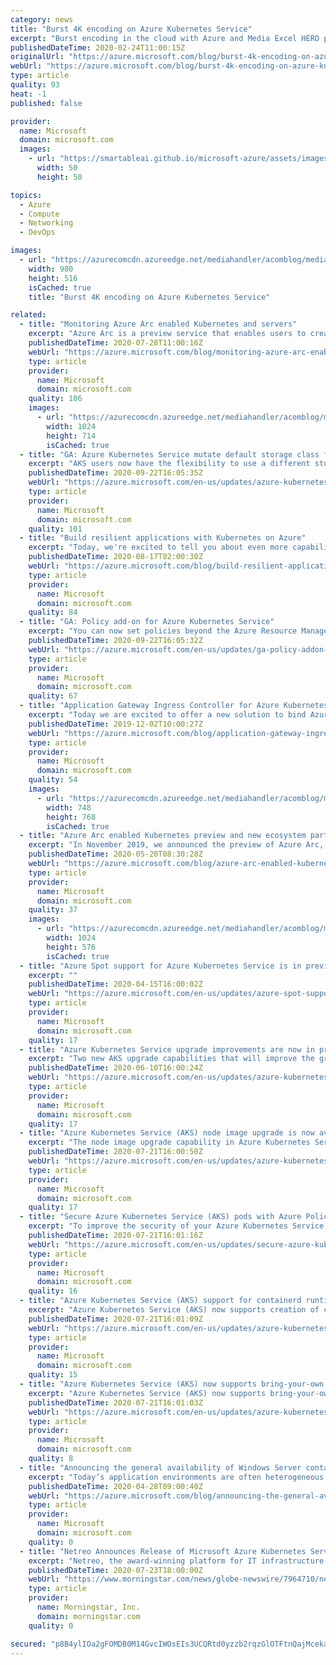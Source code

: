 ```yaml
---
category: news
title: "Burst 4K encoding on Azure Kubernetes Service"
excerpt: "Burst encoding in the cloud with Azure and Media Excel HERO platform.\r\n\r\nContent creation has never been as in demand as it is today. Both professional and user-generated content has increased exponentially over the past years. This puts a lot of stress on media encoding and transcoding platforms. Add"
publishedDateTime: 2020-02-24T11:00:15Z
originalUrl: "https://azure.microsoft.com/blog/burst-4k-encoding-on-azure-kubernetes-service/"
webUrl: "https://azure.microsoft.com/blog/burst-4k-encoding-on-azure-kubernetes-service/"
type: article
quality: 93
heat: -1
published: false

provider:
  name: Microsoft
  domain: microsoft.com
  images:
    - url: "https://smartableai.github.io/microsoft-azure/assets/images/organizations/microsoft.com-50x50.jpg"
      width: 50
      height: 50

topics:
  - Azure
  - Compute
  - Networking
  - DevOps

images:
  - url: "https://azurecomcdn.azureedge.net/mediahandler/acomblog/media/Default/blog/269c55c6-561a-4a8d-b139-94c77409e400.png"
    width: 980
    height: 516
    isCached: true
    title: "Burst 4K encoding on Azure Kubernetes Service"

related:
  - title: "Monitoring Azure Arc enabled Kubernetes and servers"
    excerpt: "Azure Arc is a preview service that enables users to create and attach Kubernetes clusters both inside and outside of Azure. Azure Arc also enables the user to manage Windows and Linux machines outside of Azure the same way native Azure Virtual Machines are managed."
    publishedDateTime: 2020-07-28T11:00:16Z
    webUrl: "https://azure.microsoft.com/blog/monitoring-azure-arc-enabled-kubernetes-and-servers/"
    type: article
    provider:
      name: Microsoft
      domain: microsoft.com
    quality: 106
    images:
      - url: "https://azurecomcdn.azureedge.net/mediahandler/acomblog/media/Default/blog/c4c6ac0f-ea43-458e-a4e7-cb971720a491.jpg"
        width: 1024
        height: 714
        isCached: true
  - title: "GA: Azure Kubernetes Service mutate default storage class feature"
    excerpt: "AKS users now have the flexibility to use a different storage class instead of the default storage class."
    publishedDateTime: 2020-09-22T16:05:35Z
    webUrl: "https://azure.microsoft.com/en-us/updates/azure-kubernetes-service-mutate-default-storage-class-feature/"
    type: article
    provider:
      name: Microsoft
      domain: microsoft.com
    quality: 101
  - title: "Build resilient applications with Kubernetes on Azure"
    excerpt: "Today, we're excited to tell you about even more capabilities that can help you along on your cloud native journey to Kubernetes on Azure."
    publishedDateTime: 2020-08-17T02:00:30Z
    webUrl: "https://azure.microsoft.com/blog/build-resilient-applications-with-kubernetes-on-azure/"
    type: article
    provider:
      name: Microsoft
      domain: microsoft.com
    quality: 84
  - title: "GA: Policy add-on for Azure Kubernetes Service"
    excerpt: "You can now set policies beyond the Azure Resource Manager level and drive in-depth compliance across pods, namespaces, ingress, and other Kubernetes resources."
    publishedDateTime: 2020-09-22T16:05:32Z
    webUrl: "https://azure.microsoft.com/en-us/updates/ga-policy-addon-for-azure-kubernetes-service/"
    type: article
    provider:
      name: Microsoft
      domain: microsoft.com
    quality: 67
  - title: "Application Gateway Ingress Controller for Azure Kubernetes Service"
    excerpt: "Today we are excited to offer a new solution to bind Azure Kubernetes Service (AKS) and Application Gateway. The new solution provides an open source Application Gateway Ingress Controller (AGIC) for Kubernetes, which makes it possible for AKS customers to leverage Application Gateway to expose their"
    publishedDateTime: 2019-12-02T10:00:27Z
    webUrl: "https://azure.microsoft.com/blog/application-gateway-ingress-controller-for-azure-kubernetes-service/"
    type: article
    provider:
      name: Microsoft
      domain: microsoft.com
    quality: 54
    images:
      - url: "https://azurecomcdn.azureedge.net/mediahandler/acomblog/media/Default/blog/c1d791d2-98c0-44fa-a2df-44cfabf7f250.png"
        width: 748
        height: 768
        isCached: true
  - title: "Azure Arc enabled Kubernetes preview and new ecosystem partners"
    excerpt: "In November 2019, we announced the preview of Azure Arc, a set of technologies that unlocks new hybrid scenarios for customers by bringing Azure services and management to any infrastructure across datacenters, edge, and multi-cloud. Based on the feedback and excitement of all the customers in the private"
    publishedDateTime: 2020-05-20T08:30:28Z
    webUrl: "https://azure.microsoft.com/blog/azure-arc-enabled-kubernetes-preview-and-new-ecosystem-partners/"
    type: article
    provider:
      name: Microsoft
      domain: microsoft.com
    quality: 37
    images:
      - url: "https://azurecomcdn.azureedge.net/mediahandler/acomblog/media/Default/blog/2547e7a5-284b-4f2d-95b9-54e5200b3931.png"
        width: 1024
        height: 576
        isCached: true
  - title: "Azure Spot support for Azure Kubernetes Service is in preview"
    excerpt: ""
    publishedDateTime: 2020-04-15T16:00:02Z
    webUrl: "https://azure.microsoft.com/en-us/updates/azure-spot-support-for-azure-kubernetes-service-is-in-preview/"
    type: article
    provider:
      name: Microsoft
      domain: microsoft.com
    quality: 17
  - title: "Azure Kubernetes Service upgrade improvements are now in preview"
    excerpt: "Two new AKS upgrade capabilities that will improve the granularity and efficiency of regular Kubernetes upgrade operations are now in preview."
    publishedDateTime: 2020-06-10T16:00:24Z
    webUrl: "https://azure.microsoft.com/en-us/updates/azure-kubernetes-service-upgrade-improvements-are-now-in-preview/"
    type: article
    provider:
      name: Microsoft
      domain: microsoft.com
    quality: 17
  - title: "Azure Kubernetes Service (AKS) node image upgrade is now available "
    excerpt: "The node image upgrade capability in Azure Kubernetes Service (AKS) is now generally available. It enables you to initiate an upgrade to agent nodes targeted for a specific node pool to pull the latest available node updates and patches without requiring a full cluster upgrade."
    publishedDateTime: 2020-07-21T16:00:50Z
    webUrl: "https://azure.microsoft.com/en-us/updates/azure-kubernetes-service-aks-node-image-upgrade-is-now-available/"
    type: article
    provider:
      name: Microsoft
      domain: microsoft.com
    quality: 17
  - title: "Secure Azure Kubernetes Service (AKS) pods with Azure Policy (in preview)"
    excerpt: "To improve the security of your Azure Kubernetes Service (AKS) cluster, secure your pods with Azure Policy (in preview). Users can choose from a list of built-in options and apply those policies to secure pods."
    publishedDateTime: 2020-07-21T16:01:16Z
    webUrl: "https://azure.microsoft.com/en-us/updates/secure-azure-kubernetes-service-aks-pods-with-azure-policy-in-preview/"
    type: article
    provider:
      name: Microsoft
      domain: microsoft.com
    quality: 16
  - title: "Azure Kubernetes Service (AKS) support for containerd runtime is in preview"
    excerpt: "Azure Kubernetes Service (AKS) now supports creation of clusters and node pools with containerd, an industry-standard container runtime, in preview. Containerd enhances pod creation speed as well as stability. "
    publishedDateTime: 2020-07-21T16:01:09Z
    webUrl: "https://azure.microsoft.com/en-us/updates/azure-kubernetes-service-aks-support-for-containerd-runtime-is-in-preview/"
    type: article
    provider:
      name: Microsoft
      domain: microsoft.com
    quality: 15
  - title: "Azure Kubernetes Service (AKS) now supports bring-your-own control plane managed identity"
    excerpt: "Azure Kubernetes Service (AKS) now supports bring-your-own identities for the control plane managed identity."
    publishedDateTime: 2020-07-21T16:01:03Z
    webUrl: "https://azure.microsoft.com/en-us/updates/azure-kubernetes-service-aks-now-supports-bringyourown-control-plane-managed-identity/"
    type: article
    provider:
      name: Microsoft
      domain: microsoft.com
    quality: 8
  - title: "Announcing the general availability of Windows Server containers and private clusters for Azure Kubernetes Service"
    excerpt: "Today’s application environments are often heterogeneous, composed of both Windows and Linux applications. Using Kubernetes to host containers on both Windows Server and Linux not only saves costs but also reduces operational complexity. Many Azure customers have demonstrated this with their usage of"
    publishedDateTime: 2020-04-28T09:00:40Z
    webUrl: "https://azure.microsoft.com/blog/announcing-the-general-availability-of-windows-server-containers-and-private-clusters-for-azure-kubernetes-service/"
    type: article
    provider:
      name: Microsoft
      domain: microsoft.com
    quality: 0
  - title: "Netreo Announces Release of Microsoft Azure Kubernetes Service (AKS) Monitoring and Management Functionality"
    excerpt: "Netreo, the award-winning platform for IT infrastructure monitoring and management leveraging AIOps, today announced the release of its Microsoft Azure Kubernetes Service (AKS) monitoring and management functionality."
    publishedDateTime: 2020-07-23T18:00:00Z
    webUrl: "https://www.morningstar.com/news/globe-newswire/7964710/netreo-announces-release-of-microsoft-azure-kubernetes-service-aks-monitoring-and-management-functionality"
    type: article
    provider:
      name: Morningstar, Inc.
      domain: morningstar.com
    quality: 0

secured: "p8B4ylIOa2gFOMDB0M14GvcIWOsEIs3UCQRtd0yzzb2rqzGlOTFtnQajMcekaPMmfsiypNWkvhbYkxUj8A6M8x8uJAtQqLJXz0qLKKXzls1Ht8Q94q9swf27yql7dNJc/x9NLYrBLTKUGxeNRfCUKwyT9JniVYBJUUrajFPUoGPbEQvU+ayX/5Jl+b1gGZKY+S0tfaJTAhaC09jaEdw5gRSNzX9rRen7/U1/RSanlC1/jx0o90i2WwRlCarr1IxtzLHzD7b86a80OvgXtlcps26L5FCwHqGjH46gP1ytASJQRfLoTbHHHBJlsggzdZhMpYVbm6m+Z7WVk6ZwFCVPWMopiSJxSecAzvCF5ODxbJQ=;G2e3Vu5g/5k5vgwY/17IrA=="
---
```


